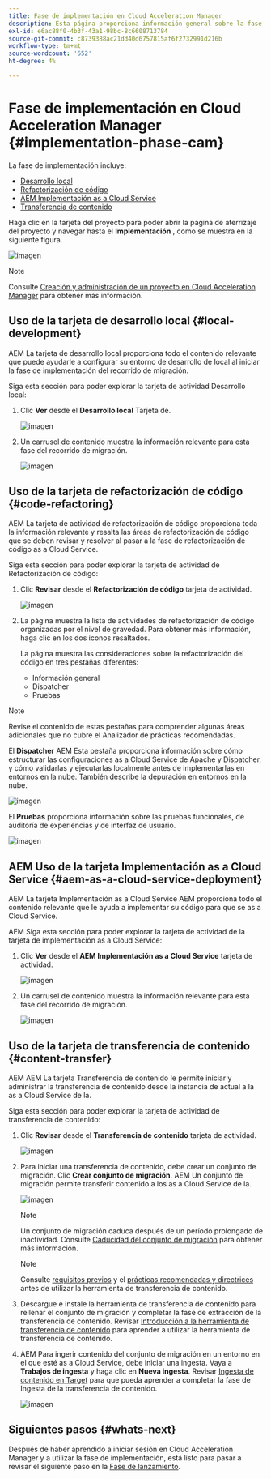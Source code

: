 ```yaml
---
title: Fase de implementación en Cloud Acceleration Manager
description: Esta página proporciona información general sobre la fase de implementación en Cloud Acceleration Manager.
exl-id: e6ac88f0-4b3f-43a1-98bc-8c6608713784
source-git-commit: c8739388ac21dd40d6757815af6f2732991d216b
workflow-type: tm+mt
source-wordcount: '652'
ht-degree: 4%

---
```


# Fase de implementación en Cloud Acceleration Manager {#implementation-phase-cam}

La fase de implementación incluye:

* [Desarrollo local](#local-development)
* [Refactorización de código](#code-refactoring)
* [AEM Implementación as a Cloud Service](#aem-as-a-cloud-service-deployment)
* [Transferencia de contenido](#content-transfer)


Haga clic en la tarjeta del proyecto para poder abrir la página de aterrizaje del proyecto y navegar hasta el **Implementación** , como se muestra en la siguiente figura.

![imagen](/help/journey-migration/cloud-acceleration-manager/assets/implementation-1.png)

>[!NOTE]
>Consulte [Creación y administración de un proyecto en Cloud Acceleration Manager](getting-started-cam.md#create-project) para obtener más información.


## Uso de la tarjeta de desarrollo local {#local-development}

AEM La tarjeta de desarrollo local proporciona todo el contenido relevante que puede ayudarle a configurar su entorno de desarrollo de local al iniciar la fase de implementación del recorrido de migración.

Siga esta sección para poder explorar la tarjeta de actividad Desarrollo local:

1. Clic **Ver** desde el **Desarrollo local** Tarjeta de.

   ![imagen](/help/journey-migration/cloud-acceleration-manager/assets/implementation-2.png)

1. Un carrusel de contenido muestra la información relevante para esta fase del recorrido de migración.

   ![imagen](/help/journey-migration/cloud-acceleration-manager/assets/implementation-3.png)


## Uso de la tarjeta de refactorización de código {#code-refactoring}

AEM La tarjeta de actividad de refactorización de código proporciona toda la información relevante y resalta las áreas de refactorización de código que se deben revisar y resolver al pasar a la fase de refactorización de código as a Cloud Service.

Siga esta sección para poder explorar la tarjeta de actividad de Refactorización de código:

1. Clic **Revisar** desde el **Refactorización de código** tarjeta de actividad.

   ![imagen](/help/journey-migration/cloud-acceleration-manager/assets/implementation-4.png)

1. La página muestra la lista de actividades de refactorización de código organizadas por el nivel de gravedad. Para obtener más información, haga clic en los dos iconos resaltados.

   La página muestra las consideraciones sobre la refactorización del código en tres pestañas diferentes:

   * Información general
   * Dispatcher
   * Pruebas

>[!NOTE]
>Revise el contenido de estas pestañas para comprender algunas áreas adicionales que no cubre el Analizador de prácticas recomendadas.

El **Dispatcher** AEM Esta pestaña proporciona información sobre cómo estructurar las configuraciones as a Cloud Service de Apache y Dispatcher, y cómo validarlas y ejecutarlas localmente antes de implementarlas en entornos en la nube. También describe la depuración en entornos en la nube.

![imagen](/help/journey-migration/cloud-acceleration-manager/assets/coderefactoring-2.png)

El **Pruebas** proporciona información sobre las pruebas funcionales, de auditoría de experiencias y de interfaz de usuario.

![imagen](/help/journey-migration/cloud-acceleration-manager/assets/coderefactoring-3.png)


## AEM Uso de la tarjeta Implementación as a Cloud Service {#aem-as-a-cloud-service-deployment}

AEM La tarjeta Implementación as a Cloud Service AEM proporciona todo el contenido relevante que le ayuda a implementar su código para que se as a Cloud Service.

AEM Siga esta sección para poder explorar la tarjeta de actividad de la tarjeta de implementación as a Cloud Service:

1. Clic **Ver** desde el **AEM Implementación as a Cloud Service** tarjeta de actividad.

   ![imagen](/help/journey-migration/cloud-acceleration-manager/assets/implementation-6.png)

1. Un carrusel de contenido muestra la información relevante para esta fase del recorrido de migración.

   ![imagen](/help/journey-migration/cloud-acceleration-manager/assets/aem-deployment-card.png)


## Uso de la tarjeta de transferencia de contenido {#content-transfer}

AEM AEM La tarjeta Transferencia de contenido le permite iniciar y administrar la transferencia de contenido desde la instancia de actual a la as a Cloud Service de la.

Siga esta sección para poder explorar la tarjeta de actividad de transferencia de contenido:

1. Clic **Revisar** desde el **Transferencia de contenido** tarjeta de actividad.

   ![imagen](/help/journey-migration/cloud-acceleration-manager/assets/contenttransfer-1.png)

1. Para iniciar una transferencia de contenido, debe crear un conjunto de migración. Clic **Crear conjunto de migración**. AEM Un conjunto de migración permite transferir contenido a los as a Cloud Service de la.

   ![imagen](/help/journey-migration/cloud-acceleration-manager/assets/contenttransfer-2.png)

   >[!NOTE]
   >Un conjunto de migración caduca después de un período prolongado de inactividad. Consulte [Caducidad del conjunto de migración](/help/journey-migration/content-transfer-tool/using-content-transfer-tool/overview-content-transfer-tool.md#migration-set-expiry) para obtener más información.

   >[!NOTE]
   >Consulte [requisitos previos](https://experienceleague.adobe.com/docs/experience-manager-cloud-service/content/migration-journey/cloud-migration/content-transfer-tool/prerequisites-content-transfer-tool.html) y el [prácticas recomendadas y directrices](https://experienceleague.adobe.com/docs/experience-manager-cloud-service/content/migration-journey/cloud-migration/content-transfer-tool/overview-content-transfer-tool.html) antes de utilizar la herramienta de transferencia de contenido.

1. Descargue e instale la herramienta de transferencia de contenido para rellenar el conjunto de migración y completar la fase de extracción de la transferencia de contenido. Revisar [Introducción a la herramienta de transferencia de contenido](https://experienceleague.adobe.com/docs/experience-manager-cloud-service/content/migration-journey/cloud-migration/content-transfer-tool/getting-started-content-transfer-tool.html?lang=es) para aprender a utilizar la herramienta de transferencia de contenido.

1. AEM Para ingerir contenido del conjunto de migración en un entorno en el que esté as a Cloud Service, debe iniciar una ingesta. Vaya a **Trabajos de ingesta** y haga clic en **Nueva ingesta**. Revisar [Ingesta de contenido en Target](/help/journey-migration/content-transfer-tool/using-content-transfer-tool/ingesting-content.md) para que pueda aprender a completar la fase de Ingesta de la transferencia de contenido.

   ![imagen](/help/journey-migration/cloud-acceleration-manager/assets/contenttransfer-3.png)

<!--### Estimating Content Transfer Time {#calculating}

A Content Transfer Tool calculator has been provided to estimate how long it could take to complete the content transfer activity. You can use the content repository size slider to select the size that applies to your project. The transfer times vary for the extraction and ingestion phases. 

   ![image](/help/journey-migration/cloud-acceleration-manager/assets/contenttransfer-4.png)

   >[!NOTE]
   >These times are estimates only. Factor such as network speeds and time to scale up instances have not been accounted for in these estimates.

To estimate the size of the AEM Repository, you can run the Disk Usage report under `http://HOST:PORT/etc/reports/diskusage.html`. 

You can also estimate the size of specific repository paths by using the `path` parameter, for example, `http://HOST:PORT/etc/reports/diskusage.html?path=/content/dam`. -->

## Siguientes pasos {#whats-next}

Después de haber aprendido a iniciar sesión en Cloud Acceleration Manager y a utilizar la fase de implementación, está listo para pasar a revisar el siguiente paso en la [Fase de lanzamiento](https://experienceleague.adobe.com/docs/experience-manager-cloud-service/content/migration-journey/cloud-acceleration-manager/using-cam/cam-golive-phase.html).
